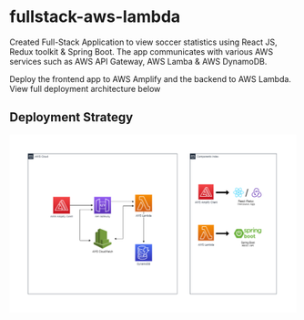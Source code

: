 # fullstack-aws-lambda

Created Full-Stack Application to view soccer statistics using React JS, Redux toolkit & Spring Boot. The app communicates with various AWS services such as AWS API Gateway, AWS Lamba & AWS DynamoDB.

Deploy the frontend app to AWS Amplify and the backend to AWS Lambda. View full deployment architecture below 

## Deployment Strategy
![Application](./fullstack-deployment.drawio.png)
